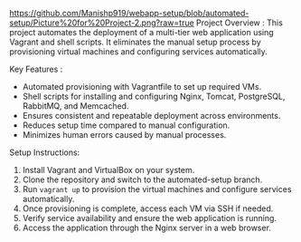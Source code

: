 https://github.com/Manishp919/webapp-setup/blob/automated-setup/Picture%20for%20Project-2.png?raw=true
Project Overview : 
This project automates the deployment of a multi-tier web application using Vagrant and shell scripts. It eliminates the manual setup process by provisioning virtual machines and configuring services automatically.  

Key Features : 
- Automated provisioning with Vagrantfile to set up required VMs.  
- Shell scripts for installing and configuring Nginx, Tomcat, PostgreSQL, RabbitMQ, and Memcached.  
- Ensures consistent and repeatable deployment across environments.  
- Reduces setup time compared to manual configuration.  
- Minimizes human errors caused by manual processes.  

Setup Instructions: 
1. Install Vagrant and VirtualBox on your system.  
2. Clone the repository and switch to the automated-setup branch.  
3. Run `vagrant up` to provision the virtual machines and configure services automatically.  
4. Once provisioning is complete, access each VM via SSH if needed.  
5. Verify service availability and ensure the web application is running.  
6. Access the application through the Nginx server in a web browser.  
